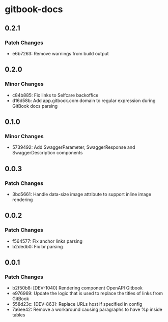 # gitbook-docs

## 0.2.1

### Patch Changes

- e6b7263: Remove warnings from build output

## 0.2.0

### Minor Changes

- c84b885: Fix links to Selfcare backoffice
- d16d58b: Add app.gitbook.com domain to regular expression during GitBook docs parsing

## 0.1.0

### Minor Changes

- 5739492: Add SwaggerParameter, SwaggerResponse and SwaggerDescription components

## 0.0.3

### Patch Changes

- 3bd5661: Handle data-size image attribute to support inline image rendering

## 0.0.2

### Patch Changes

- f564577: Fix anchor links parsing
- b2dedb0: Fix br parsing

## 0.0.1

### Patch Changes

- b2f50b8: [DEV-1040] Rendering component OpenAPI Gitbook
- e976969: Update the logic that is used to replace the titles of links from GitBook
- 558d23c: [DEV-863]: Replace URLs host if specified in config
- 7a6ee42: Remove a workaround causing paragraphs to have %p inside tables
